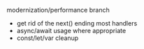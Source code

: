 modernization/performance branch

- get rid of the next() ending most handlers
- async/await usage where appropriate
- const/let/var cleanup